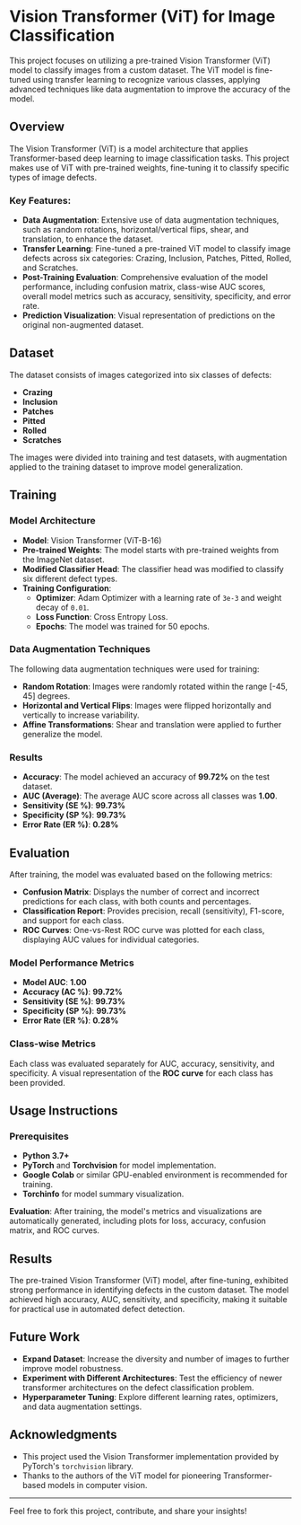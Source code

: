 # Vision Transformer (ViT) for Image Classification

This project focuses on utilizing a pre-trained Vision Transformer (ViT) model to classify images from a custom dataset. The ViT model is fine-tuned using transfer learning to recognize various classes, applying advanced techniques like data augmentation to improve the accuracy of the model.

## Overview

The Vision Transformer (ViT) is a model architecture that applies Transformer-based deep learning to image classification tasks. This project makes use of ViT with pre-trained weights, fine-tuning it to classify specific types of image defects.

### Key Features:

- **Data Augmentation**: Extensive use of data augmentation techniques, such as random rotations, horizontal/vertical flips, shear, and translation, to enhance the dataset.
- **Transfer Learning**: Fine-tuned a pre-trained ViT model to classify image defects across six categories: Crazing, Inclusion, Patches, Pitted, Rolled, and Scratches.
- **Post-Training Evaluation**: Comprehensive evaluation of the model performance, including confusion matrix, class-wise AUC scores, overall model metrics such as accuracy, sensitivity, specificity, and error rate.
- **Prediction Visualization**: Visual representation of predictions on the original non-augmented dataset.

## Dataset

The dataset consists of images categorized into six classes of defects:

- **Crazing**
- **Inclusion**
- **Patches**
- **Pitted**
- **Rolled**
- **Scratches**

The images were divided into training and test datasets, with augmentation applied to the training dataset to improve model generalization.

## Training

### Model Architecture

- **Model**: Vision Transformer (ViT-B-16)
- **Pre-trained Weights**: The model starts with pre-trained weights from the ImageNet dataset.
- **Modified Classifier Head**: The classifier head was modified to classify six different defect types.
- **Training Configuration**:
  - **Optimizer**: Adam Optimizer with a learning rate of `3e-3` and weight decay of `0.01`.
  - **Loss Function**: Cross Entropy Loss.
  - **Epochs**: The model was trained for 50 epochs.

### Data Augmentation Techniques

The following data augmentation techniques were used for training:

- **Random Rotation**: Images were randomly rotated within the range [-45, 45] degrees.
- **Horizontal and Vertical Flips**: Images were flipped horizontally and vertically to increase variability.
- **Affine Transformations**: Shear and translation were applied to further generalize the model.

### Results

- **Accuracy**: The model achieved an accuracy of **99.72%** on the test dataset.
- **AUC (Average)**: The average AUC score across all classes was **1.00**.
- **Sensitivity (SE %)**: **99.73%**
- **Specificity (SP %)**: **99.73%**
- **Error Rate (ER %)**: **0.28%**

## Evaluation

After training, the model was evaluated based on the following metrics:

- **Confusion Matrix**: Displays the number of correct and incorrect predictions for each class, with both counts and percentages.
- **Classification Report**: Provides precision, recall (sensitivity), F1-score, and support for each class.
- **ROC Curves**: One-vs-Rest ROC curve was plotted for each class, displaying AUC values for individual categories.

### Model Performance Metrics

- **Model AUC**: **1.00**
- **Accuracy (AC %)**: **99.72%**
- **Sensitivity (SE %)**: **99.73%**
- **Specificity (SP %)**: **99.73%**
- **Error Rate (ER %)**: **0.28%**

### Class-wise Metrics

Each class was evaluated separately for AUC, accuracy, sensitivity, and specificity. A visual representation of the **ROC curve** for each class has been provided.

## Usage Instructions

### Prerequisites

- **Python 3.7+**
- **PyTorch** and **Torchvision** for model implementation.
- **Google Colab** or similar GPU-enabled environment is recommended for training.
- **Torchinfo** for model summary visualization.



 **Evaluation**: After training, the model's metrics and visualizations are automatically generated, including plots for loss, accuracy, confusion matrix, and ROC curves.

## Results

The pre-trained Vision Transformer (ViT) model, after fine-tuning, exhibited strong performance in identifying defects in the custom dataset. The model achieved high accuracy, AUC, sensitivity, and specificity, making it suitable for practical use in automated defect detection.

## Future Work

- **Expand Dataset**: Increase the diversity and number of images to further improve model robustness.
- **Experiment with Different Architectures**: Test the efficiency of newer transformer architectures on the defect classification problem.
- **Hyperparameter Tuning**: Explore different learning rates, optimizers, and data augmentation settings.


## Acknowledgments

- This project used the Vision Transformer implementation provided by PyTorch's `torchvision` library.
- Thanks to the authors of the ViT model for pioneering Transformer-based models in computer vision.

---

Feel free to fork this project, contribute, and share your insights!

